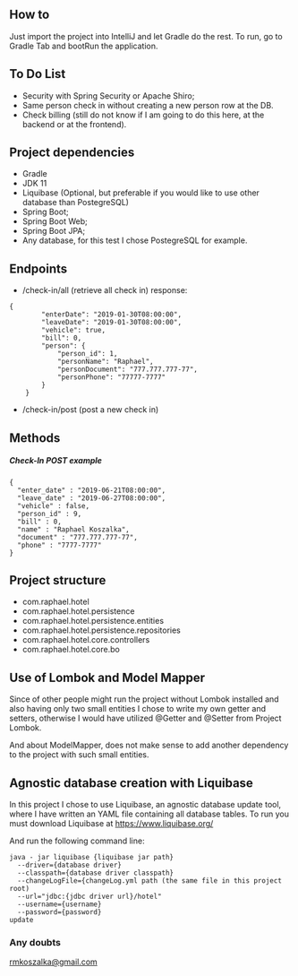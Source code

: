 ## How to
Just import the project into IntelliJ and let Gradle do the rest.
To run, go to Gradle Tab and bootRun the application.

## To Do List
- Security with Spring Security or Apache Shiro;
- Same person check in without creating a new person row at the DB.
- Check billing (still do not know if I am going to do this here, at the
backend or at the frontend).

## Project dependencies

- Gradle
- JDK 11
- Liquibase (Optional, but preferable if you would like to use other database than PostegreSQL)
- Spring Boot;
- Spring Boot Web;
- Spring Boot JPA;
- Any database, for this test I chose PostegreSQL for example.

## Endpoints
- /check-in/all (retrieve all check in) response:
```  
{
        "enterDate": "2019-01-30T08:00:00",
        "leaveDate": "2019-01-30T08:00:00",
        "vehicle": true,
        "bill": 0,
        "person": {
            "person_id": 1,
            "personName": "Raphael",
            "personDocument": "777.777.777-77",
            "personPhone": "77777-7777"
        }
    }
```
- /check-in/post (post a new check in)

## Methods

##### Check-In POST example

```
{
  "enter_date" : "2019-06-21T08:00:00",
  "leave_date" : "2019-06-27T08:00:00",
  "vehicle" : false,
  "person_id" : 9,
  "bill" : 0,
  "name" : "Raphael Koszalka",
  "document" : "777.777.777-77",
  "phone" : "7777-7777"
}
```

## Project structure

- com.raphael.hotel
- com.raphael.hotel.persistence
- com.raphael.hotel.persistence.entities
- com.raphael.hotel.persistence.repositories
- com.raphael.hotel.core.controllers
- com.raphael.hotel.core.bo

## Use of Lombok and Model Mapper
Since of other people might run the project without Lombok installed and 
also having only two small entities I chose to write my own getter and setters, 
otherwise I would have utilized @Getter and @Setter from Project Lombok.

And about ModelMapper, does not make sense to add another dependency
 to the project with such small entities.

## Agnostic database creation with Liquibase

In this project I chose to use Liquibase, an agnostic database update tool, where I have written
an YAML file containing all database tables. To run you must download Liquibase at https://www.liquibase.org/

And run the following command line:
```
java - jar liquibase {liquibase jar path} 
  --driver={database driver} 
  --classpath={database driver classpath}
  --changeLogFile={changeLog.yml path (the same file in this project root) 
  --url="jdbc:{jdbc driver url}/hotel" 
  --username={username} 
  --password={password}
update
```

### Any doubts
rmkoszalka@gmail.com